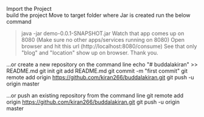 Import the Project <br>
build the project
Move to target folder where Jar is created
run the below command
> java -jar demo-0.0.1-SNAPSHOT.jar
Watch that app comes up on 8080 (Make sure no other apps/services running on 8080)
Open browser and hit this url (http://localhost:8080/consume)
See that only "blog" and "location" show up on browser.
Thank you.


…or create a new repository on the command line
echo "# buddalakiran" >> README.md
git init
git add README.md
git commit -m "first commit"
git remote add origin https://github.com/kiran266/buddalakiran.git
git push -u origin master
                
…or push an existing repository from the command line
git remote add origin https://github.com/kiran266/buddalakiran.git
git push -u origin master
